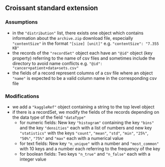 ## Croissant standard extension

### Assumptions

- in the `"distribution"` list, there exists one object which contains information about the `archive.zip` download file, especially `"contentSize"` in the format `"[size] [unit]"` e.g. `"contentSize": "7.355 KB"`
- the records of the `"recordSet"` object each have an `"@id"` object (key property) referring to the name of csv files and sometimes include the directory to avoid name conflicts e.g. `"@id": "cancer+patient+data+sets.csv"`
- the fields of a record represent columns of a csv file where an object `"name"` is expected to be a valid column name in the corresponding csv file
### Modifications

- we add a `"kaggleRef"` object containing a string to the top level object
- if there is a recordSet, we modify the fields of the records depending on the data type of the field `"dataType"`
    - for numeric fields: New key `"histogram"` containing the key `"bins"` and the key `"densities"` each with a list of numbers and new key `"statistics"` with the keys `"count"`, `"mean"`, `"std"`, `"min"`, `"25%"`, `"50%"`, `"75%"` and `"max"` each with a numerical value
    - for text fields: New key `"n_unique"` with a number and `"most_common"` with 10 keys and a number each referring to the frequency of the key
    - for boolean fields: Two keys `"n_true"` and `"n_false"` each with a integer value